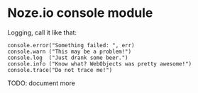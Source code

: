 # Noze.io console module

Logging, call it like that:

    console.error("Something failed: ", err)
    console.warn ("This may be a problem!")
    console.log  ("Just drank some beer.")
    console.info ("Know what? WebObjects was pretty awesome!")
    console.trace("Do not trace me!")

TODO: document more
